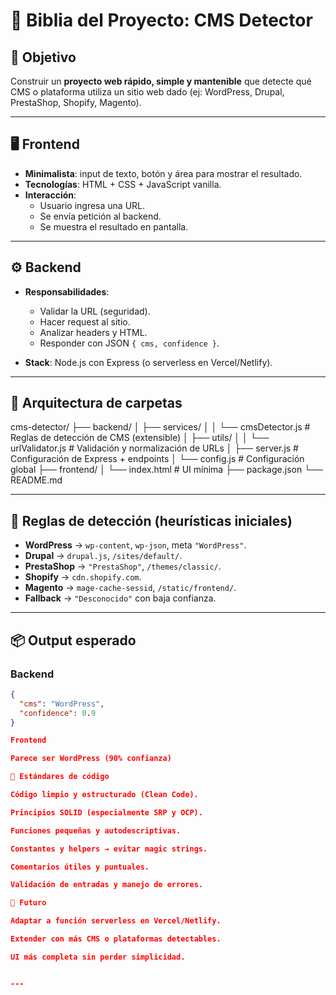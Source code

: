 # 📖 Biblia del Proyecto: CMS Detector

## 🎯 Objetivo
Construir un **proyecto web rápido, simple y mantenible** que detecte qué CMS o plataforma utiliza un sitio web dado (ej: WordPress, Drupal, PrestaShop, Shopify, Magento).

---

## 🖥️ Frontend
- **Minimalista**: input de texto, botón y área para mostrar el resultado.  
- **Tecnologías**: HTML + CSS + JavaScript vanilla.  
- **Interacción**:
  - Usuario ingresa una URL.  
  - Se envía petición al backend.  
  - Se muestra el resultado en pantalla.  

---

## ⚙️ Backend
- **Responsabilidades**:
  - Validar la URL (seguridad).  
  - Hacer request al sitio.  
  - Analizar headers y HTML.  
  - Responder con JSON `{ cms, confidence }`.  

- **Stack**: Node.js con Express (o serverless en Vercel/Netlify).  

---

## 🧩 Arquitectura de carpetas
cms-detector/
├── backend/
│ ├── services/
│ │ └── cmsDetector.js # Reglas de detección de CMS (extensible)
│ ├── utils/
│ │ └── urlValidator.js # Validación y normalización de URLs
│ ├── server.js # Configuración de Express + endpoints
│ └── config.js # Configuración global
├── frontend/
│ └── index.html # UI mínima
├── package.json
└── README.md


---

## 🧪 Reglas de detección (heurísticas iniciales)
- **WordPress** → `wp-content`, `wp-json`, meta `"WordPress"`.  
- **Drupal** → `drupal.js`, `/sites/default/`.  
- **PrestaShop** → `"PrestaShop"`, `/themes/classic/`.  
- **Shopify** → `cdn.shopify.com`.  
- **Magento** → `mage-cache-sessid`, `/static/frontend/`.  
- **Fallback** → `"Desconocido"` con baja confianza.  

---

## 📦 Output esperado
### Backend
```json
{
  "cms": "WordPress",
  "confidence": 0.9
}

Frontend

Parece ser WordPress (90% confianza)

🧹 Estándares de código

Código limpio y estructurado (Clean Code).

Principios SOLID (especialmente SRP y OCP).

Funciones pequeñas y autodescriptivas.

Constantes y helpers → evitar magic strings.

Comentarios útiles y puntuales.

Validación de entradas y manejo de errores.

🚀 Futuro

Adaptar a función serverless en Vercel/Netlify.

Extender con más CMS o plataformas detectables.

UI más completa sin perder simplicidad.


---